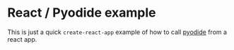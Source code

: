 # React / Pyodide example

This is just a quick `create-react-app` example of
how to call [pyodide](https://github.com/iodide-project/pyodide)
from a react app.
